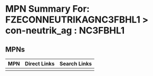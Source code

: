



# MPN Summary For: FZECONNEUTRIKAGNC3FBHL1 > con-neutrik_ag : NC3FBHL1

## MPNs
  

|MPN|Direct Links|Search Links|
| :--- | :--- | :--- |
||||
